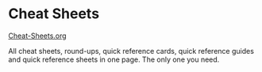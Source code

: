 # Cheat Sheets


[Cheat-Sheets.org](http://www.cheat-sheets.org/)

All cheat sheets, round-ups, quick reference cards, quick reference guides and quick reference sheets in one page. The only one you need.





